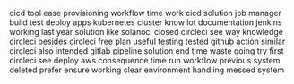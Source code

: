cicd tool ease provisioning workflow time work cicd solution job manager build test deploy apps kubernetes cluster know lot documentation jenkins working last year solution like solanoci closed circleci see way knowledge circleci besides circleci free plan useful testing tested github action similar circleci also intended gitlab pipeline solution end time waste going try first circleci see deploy aws consequence time run workflow previous system deleted prefer ensure working clear environment handling messed system
